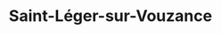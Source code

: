 ---
title: Saint-Léger-sur-Vouzance
url: /saint-leger-sur-vouzance/
latitude: 46.431
longitude: 3.945
---